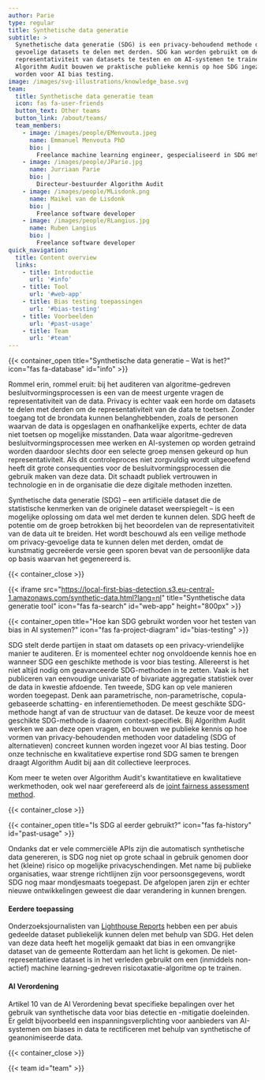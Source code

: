 ```yaml
---
author: Parie
type: regular
title: Synthetische data generatie
subtitle: >
  Synethetische data generatie (SDG) is een privacy-behoudend methode om
  gevoelige datasets te delen met derden. SDG kan worden gebruikt om de
  representativiteit van datasets te testen en om AI-systemen te trainen. Bij
  Algorithm Audit bouwen we praktische publieke kennis op hoe SDG ingezet kan
  worden voor AI bias testing.
image: /images/svg-illustrations/knowledge_base.svg
team:
  title: Synthetische data generatie team
  icon: fas fa-user-friends
  button_text: Other teams
  button_link: /about/teams/
  team_members:
    - image: /images/people/EMenvouta.jpeg
      name: Emmanuel Menvouta PhD
      bio: |
        Freelance machine learning engineer, gespecialiseerd in SDG methodologie
    - image: /images/people/JParie.jpg
      name: Jurriaan Parie
      bio: |
        Directeur-bestuurder Algorithm Audit
    - image: /images/people/MLisdonk.png
      name: Maikel van de Lisdonk
      bio: |
        Freelance software developer
    - image: /images/people/RLangius.jpg
      name: Ruben Langius
      bio: |
        Freelance software developer
quick_navigation:
  title: Content overview
  links:
    - title: Introductie
      url: '#info'
    - title: Tool
      url: '#web-app'
    - title: Bias testing toepassingen
      url: '#bias-testing'
    - title: Voorbeelden
      url: '#past-usage'
    - title: Team
      url: '#team'
---
```


{{< container_open title="Synthetische data generatie – Wat is het?" icon="fas fa-database" id="info" >}}

Rommel erin, rommel eruit: bij het auditeren van algoritme-gedreven besluitvormingsprocessen is een van de meest urgente vragen de representativiteit van de data. Privacy is echter vaak een horde om datasets te delen met derden om de representativiteit van de data te toetsen. Zonder toegang tot de brondata kunnen belanghebbenden, zoals de personen waarvan de data is opgeslagen en onafhankelijke experts, echter de data niet toetsen op mogelijke misstanden. Data waar algoritme-gedreven besluitvormingsprocessen mee werken en AI-systemen op worden getraind worden daardoor slechts door een selecte groep mensen gekeurd op hun representativiteit. Als dit controleproces niet zorgvuldig wordt uitgeoefend heeft dit grote consequenties voor de besluitvormingsprocessen die gebruik maken van deze data. Dit schaadt publiek vertrouwen in technologie en in de organisatie die deze digitale methoden inzetten.

Synthetische data generatie (SDG) – een artificiële dataset die de statistische kenmerken van de originele dataset weerspiegelt – is een mogelijke oplossing om data wel met derden te kunnen delen. SDG heeft de potentie om de groep betrokken bij het beoordelen van de representativiteit van de data uit te breiden. Het wordt beschouwd als een veilige methode om privacy-gevoelige data te kunnen delen met derden, omdat de kunstmatig gecreëerde versie geen sporen bevat van de persoonlijke data op basis waarvan het gegenereerd is.

{{< container_close >}}

{{< iframe src="https://local-first-bias-detection.s3.eu-central-1.amazonaws.com/synthetic-data.html?lang=nl" title="Synthetische data generatie tool" icon="fas fa-search" id="web-app" height="800px" >}}

{{< container_open title="Hoe kan SDG gebruikt worden voor het testen van bias in AI systemen?" icon="fas fa-project-diagram" id="bias-testing" >}} 

SDG stelt derde partijen in staat om datasets op een privacy-vriendelijke manier te auditeren. Er is momenteel echter nog onvoldoende kennis hoe en wanneer SDG een geschikte methode is voor bias testing. Allereerst is het niet altijd nodig om geavanceerde SDG-methoden in te zetten. Vaak is het publiceren van eenvoudige univariate of bivariate aggregatie statistiek over de data in kwestie afdoende. Ten tweede, SDG kan op vele manieren worden toegepast. Denk aan parametrische, non-parametrische, copula-gebaseerde schatting- en inferentiemethoden. De meest geschikte SDG-methode hangt af van de structuur van de dataset. De keuze voor de meest geschikte SDG-methode is daarom context-specifiek. Bij Algorithm Audit werken we aan deze open vragen, en bouwen we publieke kennis op hoe vormen van privacy-behoudenden methoden voor datadeling (SDG of alternatieven) concreet kunnen worden ingezet voor AI bias testing. Door onze technische en kwalitatieve expertise rond SDG samen te brengen draagt Algorithm Audit bij aan dit collectieve leerproces.

Kom meer te weten over Algorithm Audit's kwantitatieve en kwalitatieve werkmethoden, ook wel naar gerefereerd als de [joint fairness assessment method](https://github.com/NGO-Algorithm-Audit/Bias_scan).

{{< container_close >}}

{{< container_open title="Is SDG al eerder gebruikt?" icon="fas fa-history" id="past-usage" >}}

Ondanks dat er vele commerciële APIs zijn die automatisch synthetische data genereren, is SDG nog niet op grote schaal in gebruik genomen door het (kleine) risico op mogelijke privacyschendingen. Met name bij publieke organisaties, waar strenge richtlijnen zijn voor persoonsgegevens, wordt SDG nog maar mondjesmaats toegepast. De afgelopen jaren zijn er echter nieuwe ontwikkelingen geweest die daar verandering in kunnen brengen.

#### Eerdere toepassing

Onderzoeksjournalisten van [Lighthouse Reports](https://www.lighthousereports.com/suspicion-machines-methodology/) hebben een per abuis gedeelde dataset publiekelijk kunnen delen met behulp van SDG. Het delen van deze data heeft het mogelijk gemaakt dat bias in een omvangrijke dataset van de gemeente Rotterdam aan het licht is gekomen. De niet-representatieve dataset is in het verleden gebruikt om een (inmiddels non-actief) machine learning-gedreven risicotaxatie-algoritme op te trainen.

#### AI Verordening

Artikel 10 van de AI Verordening bevat specifieke bepalingen over het gebruik van synthetische data voor bias detectie en -mitigatie doeleinden. Er geldt bijvoorbeeld een inspanningsverplichting voor aanbieders van AI-systemen om biases in data te rectificeren met behulp van synthetische of geanonimiseerde data.

{{< container_close >}}

{{< team id="team" >}}